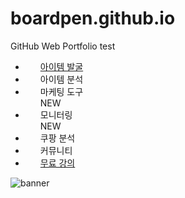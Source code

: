 # boardpen.github.io
GitHub Web Portfolio test

<html lang="ko">
<head>
    <meta charset="UTF-8">
    <meta name="viewport" content="width=device-width, initial-scale=1.0">
    <title>내 구글 드라이브 웹페이지</title>
    <link rel="stylesheet" href="styles.css"> <!-- CSS 파일 링크 (선택 사항) -->
    <script src="script.js" defer></script> <!-- JavaScript 파일 링크 (선택 사항) -->
</head>
<div class="sc-etAVug ezfwXS"><ul class="ant-menu ant-menu-root ant-menu-inline ant-menu-light sc-jOQpHc cyYTOA" role="menu" tabindex="0" data-menu-list="true"><li class="ant-menu-item ant-menu-item-only-child" role="menuitem" tabindex="-1" data-menu-id="rc-menu-uuid-77510-1-/discover" style="padding-left: 24px;"><span class="ant-menu-title-content"><a class="sc-cYRmzm ctvVxE" href="/discover">아이템 발굴 </a></span></li><li class="ant-menu-submenu ant-menu-submenu-inline" role="none"><div role="menuitem" class="ant-menu-submenu-title" tabindex="-1" aria-expanded="false" aria-haspopup="true" data-menu-id="rc-menu-uuid-77510-1-sub1" aria-controls="rc-menu-uuid-77510-1-sub1-popup" style="padding-left: 24px;"><span class="ant-menu-title-content"><div class="sc-dExYQz hwklSM">아이템 분석 </div></span><i class="ant-menu-submenu-arrow"></i></div></li><li class="ant-menu-submenu ant-menu-submenu-inline" role="none"><div role="menuitem" class="ant-menu-submenu-title" tabindex="-1" aria-expanded="false" aria-haspopup="true" data-menu-id="rc-menu-uuid-77510-1-sub2" aria-controls="rc-menu-uuid-77510-1-sub2-popup" style="padding-left: 24px;"><span class="ant-menu-title-content"><div class="sc-dExYQz hwklSM">마케팅 도구 <div class="sc-gHbYXZ ioWTgn tag-div">NEW</div></div></span><i class="ant-menu-submenu-arrow"></i></div></li><li class="ant-menu-submenu ant-menu-submenu-inline" role="none"><div role="menuitem" class="ant-menu-submenu-title" tabindex="-1" aria-expanded="false" aria-haspopup="true" data-menu-id="rc-menu-uuid-77510-1-sub3" aria-controls="rc-menu-uuid-77510-1-sub3-popup" style="padding-left: 24px;"><span class="ant-menu-title-content"><div class="sc-dExYQz hwklSM">모니터링 <div class="sc-gHbYXZ ioWTgn tag-div">NEW</div></div></span><i class="ant-menu-submenu-arrow"></i></div></li><li class="ant-menu-submenu ant-menu-submenu-inline" role="none"><div role="menuitem" class="ant-menu-submenu-title" tabindex="-1" aria-expanded="false" aria-haspopup="true" data-menu-id="rc-menu-uuid-77510-1-sub4" aria-controls="rc-menu-uuid-77510-1-sub4-popup" style="padding-left: 24px;"><span class="ant-menu-title-content"><div class="sc-dExYQz hwklSM">쿠팡 분석 </div></span><i class="ant-menu-submenu-arrow"></i></div></li><li class="ant-menu-submenu ant-menu-submenu-inline" role="none"><div role="menuitem" class="ant-menu-submenu-title" tabindex="-1" aria-expanded="false" aria-haspopup="true" data-menu-id="rc-menu-uuid-77510-1-sub5" aria-controls="rc-menu-uuid-77510-1-sub5-popup" style="padding-left: 24px;"><span class="ant-menu-title-content"><div class="sc-dExYQz hwklSM">커뮤니티 </div></span><i class="ant-menu-submenu-arrow"></i></div></li><li class="ant-menu-item ant-menu-item-only-child" role="menuitem" tabindex="-1" data-menu-id="rc-menu-uuid-77510-1-/education" style="padding-left: 24px;"><span class="ant-menu-title-content"><a class="sc-cYRmzm ctvVxE" href="/education">무료 강의 </a></span></li></ul><div aria-hidden="true" style="display: none;"></div><img src="/static/media/banner_extension.1042dc41.png" alt="banner" class="sc-fGjrnr dPfoLt"></div>
</html>
